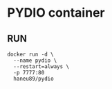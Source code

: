 # PYDIO container

## RUN

```shell
docker run -d \
  --name pydio \
  --restart=always \
  -p 7777:80
  haneu89/pydio
```